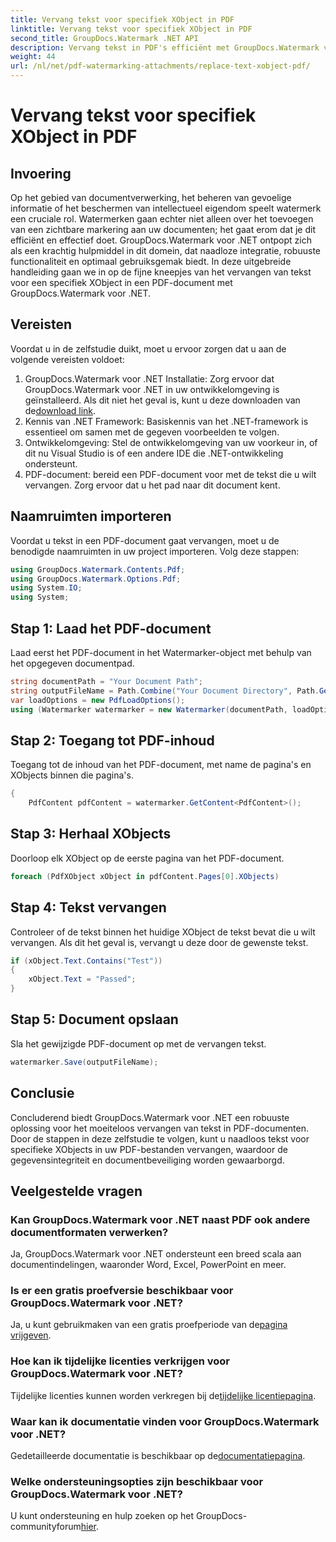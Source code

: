 ```yaml
---
title: Vervang tekst voor specifiek XObject in PDF
linktitle: Vervang tekst voor specifiek XObject in PDF
second_title: GroupDocs.Watermark .NET API
description: Vervang tekst in PDF's efficiënt met GroupDocs.Watermark voor .NET. Integreer watermerken naadloos in uw .NET-toepassingen.
weight: 44
url: /nl/net/pdf-watermarking-attachments/replace-text-xobject-pdf/
---
```


# Vervang tekst voor specifiek XObject in PDF

## Invoering
Op het gebied van documentverwerking, het beheren van gevoelige informatie of het beschermen van intellectueel eigendom speelt watermerk een cruciale rol. Watermerken gaan echter niet alleen over het toevoegen van een zichtbare markering aan uw documenten; het gaat erom dat je dit efficiënt en effectief doet. GroupDocs.Watermark voor .NET ontpopt zich als een krachtig hulpmiddel in dit domein, dat naadloze integratie, robuuste functionaliteit en optimaal gebruiksgemak biedt. In deze uitgebreide handleiding gaan we in op de fijne kneepjes van het vervangen van tekst voor een specifiek XObject in een PDF-document met GroupDocs.Watermark voor .NET.
## Vereisten
Voordat u in de zelfstudie duikt, moet u ervoor zorgen dat u aan de volgende vereisten voldoet:
1.  GroupDocs.Watermark voor .NET Installatie: Zorg ervoor dat GroupDocs.Watermark voor .NET in uw ontwikkelomgeving is geïnstalleerd. Als dit niet het geval is, kunt u deze downloaden van de[download link](https://releases.groupdocs.com/Watermark/net/).
2. Kennis van .NET Framework: Basiskennis van het .NET-framework is essentieel om samen met de gegeven voorbeelden te volgen.
3. Ontwikkelomgeving: Stel de ontwikkelomgeving van uw voorkeur in, of dit nu Visual Studio is of een andere IDE die .NET-ontwikkeling ondersteunt.
4. PDF-document: bereid een PDF-document voor met de tekst die u wilt vervangen. Zorg ervoor dat u het pad naar dit document kent.

## Naamruimten importeren
Voordat u tekst in een PDF-document gaat vervangen, moet u de benodigde naamruimten in uw project importeren. Volg deze stappen:

```csharp
using GroupDocs.Watermark.Contents.Pdf;
using GroupDocs.Watermark.Options.Pdf;
using System.IO;
using System;
```
## Stap 1: Laad het PDF-document
Laad eerst het PDF-document in het Watermarker-object met behulp van het opgegeven documentpad.
```csharp
string documentPath = "Your Document Path";
string outputFileName = Path.Combine("Your Document Directory", Path.GetFileName(documentPath));
var loadOptions = new PdfLoadOptions();
using (Watermarker watermarker = new Watermarker(documentPath, loadOptions))
```
## Stap 2: Toegang tot PDF-inhoud
Toegang tot de inhoud van het PDF-document, met name de pagina's en XObjects binnen die pagina's.
```csharp
{
    PdfContent pdfContent = watermarker.GetContent<PdfContent>();
```
## Stap 3: Herhaal XObjects
Doorloop elk XObject op de eerste pagina van het PDF-document.
```csharp
foreach (PdfXObject xObject in pdfContent.Pages[0].XObjects)
```
## Stap 4: Tekst vervangen
Controleer of de tekst binnen het huidige XObject de tekst bevat die u wilt vervangen. Als dit het geval is, vervangt u deze door de gewenste tekst.
```csharp
if (xObject.Text.Contains("Test"))
{
    xObject.Text = "Passed";
}
```
## Stap 5: Document opslaan
Sla het gewijzigde PDF-document op met de vervangen tekst.
```csharp
watermarker.Save(outputFileName);
```

## Conclusie
Concluderend biedt GroupDocs.Watermark voor .NET een robuuste oplossing voor het moeiteloos vervangen van tekst in PDF-documenten. Door de stappen in deze zelfstudie te volgen, kunt u naadloos tekst voor specifieke XObjects in uw PDF-bestanden vervangen, waardoor de gegevensintegriteit en documentbeveiliging worden gewaarborgd.
## Veelgestelde vragen
### Kan GroupDocs.Watermark voor .NET naast PDF ook andere documentformaten verwerken?
Ja, GroupDocs.Watermark voor .NET ondersteunt een breed scala aan documentindelingen, waaronder Word, Excel, PowerPoint en meer.
### Is er een gratis proefversie beschikbaar voor GroupDocs.Watermark voor .NET?
 Ja, u kunt gebruikmaken van een gratis proefperiode van de[pagina vrijgeven](https://releases.groupdocs.com/).
### Hoe kan ik tijdelijke licenties verkrijgen voor GroupDocs.Watermark voor .NET?
 Tijdelijke licenties kunnen worden verkregen bij de[tijdelijke licentiepagina](https://purchase.groupdocs.com/temporary-license/).
### Waar kan ik documentatie vinden voor GroupDocs.Watermark voor .NET?
 Gedetailleerde documentatie is beschikbaar op de[documentatiepagina](https://tutorials.groupdocs.com/Watermark/net/).
### Welke ondersteuningsopties zijn beschikbaar voor GroupDocs.Watermark voor .NET?
 U kunt ondersteuning en hulp zoeken op het GroupDocs-communityforum[hier](https://forum.groupdocs.com/c/watermark/19).